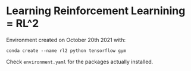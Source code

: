 # Learning Reinforcement Learnining = RL^2

Environment created on October 20th 2021 with:
```
conda create --name rl2 python tensorflow gym
```
Check `environment.yaml` for the packages actually installed.
